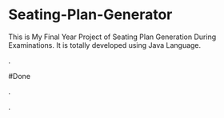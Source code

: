 # Seating-Plan-Generator

This is My Final Year Project of Seating Plan Generation During Examinations. It is totally developed using Java Language.


























































































































.





















































#Done










































































































.




































































































































































































































































































































































































































































































.






































